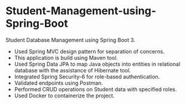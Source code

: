 # Student-Management-using-Spring-Boot
Student Database Management using Spring Boot 3.
- Used Spring MVC design pattern for separation of concerns.
- This application is build using Maven tool. 
- Used Spring Data JPA to map Java objects into entities in relational database with the assistance of Hibernate tool.
- Integrated Spring Security-6 for role-based authentication.
- Validated endpoints using Postman.
- Performed CRUD operations on Student data with specified roles.
- Used Docker to containerize the project.

